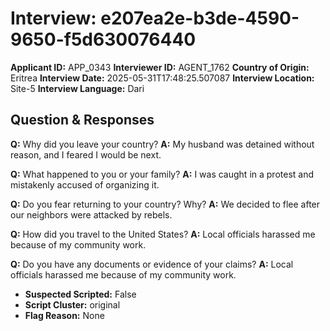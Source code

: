 # Interview: e207ea2e-b3de-4590-9650-f5d630076440
**Applicant ID:** APP_0343
**Interviewer ID:** AGENT_1762
**Country of Origin:** Eritrea
**Interview Date:** 2025-05-31T17:48:25.507087
**Interview Location:** Site-5
**Interview Language:** Dari

## Question & Responses

**Q:** Why did you leave your country?
**A:** My husband was detained without reason, and I feared I would be next.

**Q:** What happened to you or your family?
**A:** I was caught in a protest and mistakenly accused of organizing it.

**Q:** Do you fear returning to your country? Why?
**A:** We decided to flee after our neighbors were attacked by rebels.

**Q:** How did you travel to the United States?
**A:** Local officials harassed me because of my community work.

**Q:** Do you have any documents or evidence of your claims?
**A:** Local officials harassed me because of my community work.

- **Suspected Scripted:** False
- **Script Cluster:** original
- **Flag Reason:** None